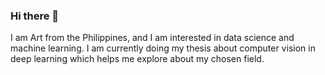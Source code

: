 ### Hi there 👋

I am Art from the Philippines, and I am interested in data science and machine learning. I am currently doing my thesis about computer vision in deep learning which helps me explore about my chosen field. 

